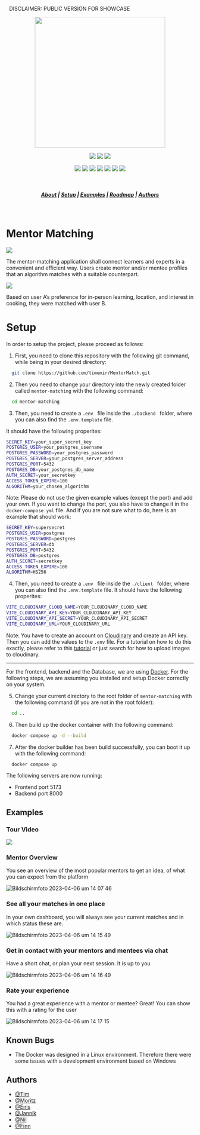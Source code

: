 &nbsp;
DISCLAIMER: PUBLIC VERSION FOR SHOWCASE
<p align="center">
<img width="350" src=https://user-images.githubusercontent.com/84287747/217040499-c835a9ea-a050-46b4-a648-021d5afc9fad.png>
</p>



<p align="center">
<img src=https://img.shields.io/badge/React-20232A?style=for-the-badge&logo=react&logoColor=61DAFB>
<img src=https://img.shields.io/badge/fastapi-109989?style=for-the-badge&logo=FASTAPI&logoColor=white>
<img src=https://img.shields.io/badge/PostgreSQL-316192?style=for-the-badge&logo=postgresql&logoColor=white>

</p>
<p align="center">
  <img src=https://img.shields.io/badge/Vite-B73BFE?style=for-the-badge&logo=vite&logoColor=FFD62E>
<img src=https://img.shields.io/badge/TypeScript-007ACC?style=for-the-badge&logo=typescript&logoColor=white>
  <img src=https://img.shields.io/badge/Python-FFD43B?style=for-the-badge&logo=python&logoColor=blue>
  <img src=https://img.shields.io/badge/Docker-2CA5E0?style=for-the-badge&logo=docker&logoColor=white>
  <img src=https://img.shields.io/badge/Tailwind_CSS-38B2AC?style=for-the-badge&logo=tailwind-css&logoColor=white>
<img src=https://img.shields.io/badge/eslint-3A33D1?style=for-the-badge&logo=eslint&logoColor=white>
  <img src=https://img.shields.io/badge/Figma-F24E1E?style=for-the-badge&logo=figma&logoColor=white>
</p>

&nbsp;

<h5 align="center">
  <a href="#About">About</a>  |
  <a href="#Setup">Setup</a>  |
  <a href="#Examples">Examples</a>  |
  <a href="#Roadmap">Roadmap</a>  |
  <a href="#Authors">Authors</a>
</h5>

&nbsp;

# Mentor Matching

![](https://user-images.githubusercontent.com/94791958/230463518-4dcbcec1-ab8c-49b5-8bb4-38f69fc5233e.png)

The mentor-matching application shall connect learners and experts in a convenient and efficient way. Users create mentor and/or mentee profiles that an algorithm matches with a suitable counterpart.

![](https://user-images.githubusercontent.com/94791958/230463520-673f72a3-56db-413e-9088-6b4b43faadc9.png)

Based on user A’s preference for in-person learning, location, and interest in cooking, they were matched with user B.

# Setup

In order to setup the project, please proceed as follows:

1. First, you need to clone this repository with the following git command, while being in your desired directory:

```bash
  git clone https://github.com/timemir/MentorMatch.git
```

2. Then you need to change your directory into the newly created folder called ```mentor-matching``` with the following command:

```bash
  cd mentor-matching
```


3. Then, you need to create a ```.env ``` file inside the ```./backend ``` folder, where you can also find the ```.env.template``` file.

It should have the following properites:


```bash
SECRET_KEY=your_super_secret_key
POSTGRES_USER=your_postgres_username
POSTGRES_PASSWORD=your_postgres_password
POSTGRES_SERVER=your_postgres_server_address
POSTGRES_PORT=5432
POSTGRES_DB=your_postgres_db_name
AUTH_SECRET=your_secretkey
ACCESS_TOKEN_EXPIRE=100
ALGORITHM=your_chosen_algorithm
```

Note: Please do not use the given example values (except the port) and add your own. If you want to change the port, you also have to change it in the ```docker-compose.yml``` file. And if you are not sure what to do, here is an example that should work:


```bash
SECRET_KEY=supersecret
POSTGRES_USER=postgres
POSTGRES_PASSWORD=postgres
POSTGRES_SERVER=db
POSTGRES_PORT=5432
POSTGRES_DB=postgres
AUTH_SECRET=secretkey
ACCESS_TOKEN_EXPIRE=100
ALGORITHM=HS256
```

4. Then, you need to create a ```.env ``` file inside the ```./client ``` folder, where you can also find the ```.env.template``` file. It should have the following properites:

```bash
VITE_CLOUDINARY_CLOUD_NAME=YOUR_CLOUDINARY_CLOUD_NAME
VITE_CLOUDINARY_API_KEY=YOUR_CLOUDINARY_API_KEY
VITE_CLOUDINARY_API_SECRET=YOUR_CLOUDINARY_API_SECRET
VITE_CLOUDINARY_URL=YOUR_CLOUDINARY_URL
```

Note: You have to create an account on [Cloudinary](https://cloudinary.com/) and create an API key. Then you can add the values to the ```.env``` file. For a tutorial on how to do this exactly, please refer to this [tutorial](https://dev.to/ogwurujohnson/cloudinary-image-upload-the-setup-k3h#:~:text=On%20the%20settings%20page%2C%20click,pre%2Dsigning%20the%20upload%20request.) or just search for how to upload images to cloudinary.

---

For the frontend, backend and the Database, we are using [Docker](https://www.docker.com/). For the following steps, we are assuming you installed and setup Docker correctly on your system.

5. Change your current directory to the root folder of ```mentor-matching``` with the following command (if you are not in the root folder):

  
  ```bash
    cd ..
  ```
  
6. Then build up the docker container with the following command:

  ```bash
    docker compose up -d --build
  ```

7. After the docker builder has been build successfully, you can boot it up with the following command:

```bash
  docker compose up
```

The following servers are now running:
- Frontend port 5173
- Backend port 8000

## Examples

### Tour Video
![](https://user-images.githubusercontent.com/84287747/230416088-fec5f250-7897-4654-a75c-296494788084.gif)

### Mentor Overview
You see an overview of the most popular mentors to get an idea, of what you can expect from the platform

![Bildschirmfoto 2023-04-06 um 14 07 46](https://user-images.githubusercontent.com/94791958/230466596-c8dc7b5d-9582-4698-ac6a-b735054d161c.png)

### See all your matches in one place
In your own dashboard, you will always see your current matches and in which status these are. 

![Bildschirmfoto 2023-04-06 um 14 15 49](https://user-images.githubusercontent.com/94791958/230467464-a547eab7-37d6-404d-8b51-1d2b2d349e1e.png)


### Get in contact with your mentors and mentees via chat
Have a short chat, or plan your next session. It is up to you 

![Bildschirmfoto 2023-04-06 um 14 16 49](https://user-images.githubusercontent.com/94791958/230467954-067b9dd5-a1d6-47c5-99a8-62fc2b310000.png)

### Rate your experience
You had a great experience with a mentor or mentee? Great! You can show this with a rating for the user

![Bildschirmfoto 2023-04-06 um 14 17 15](https://user-images.githubusercontent.com/94791958/230468211-20b355bf-197e-478c-9eaf-76db71d5d8dc.png)


  
## Known Bugs

- The Docker was designed in a Linux environment. Therefore there were some issues with a development environment based on Windows


  
## Authors

- [@Tim](https://github.com/timemir)
- [@Moritz](https://github.com/DerMoehre)
- [@Enis](https://github.com/EnisOezel)
- [@Jannik](https://github.com/thejaniak)
- [@Nil](https://github.com/sranger1)
- [@Finn](https://github.com/fringetime)

